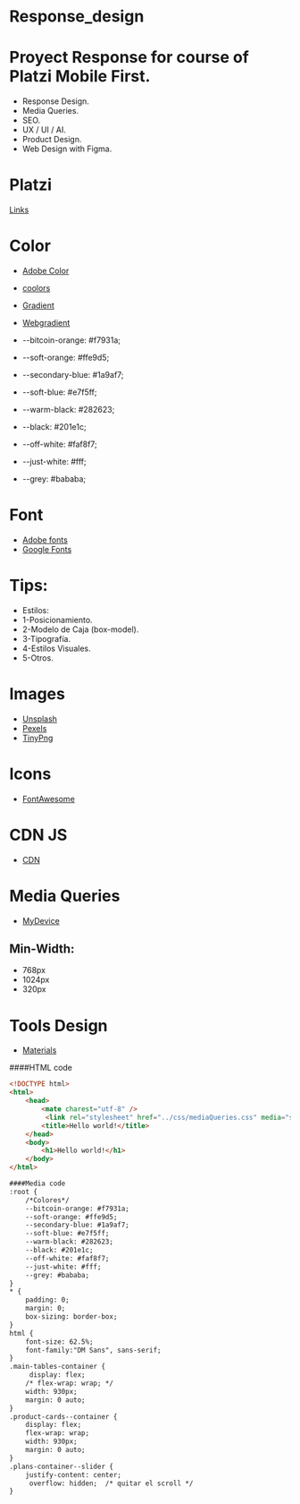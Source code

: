 # Response_design 

# Proyect Response for course of Platzi Mobile First. 
- Response Design.
- Media Queries.
- SEO.
- UX / UI / AI. 
- Product Design.
- Web Design with Figma.

# Platzi 
[Links](https://platzi.com/home)

# Color
- [Adobe Color](https://color.adobe.com/es/create/color-wheel)
- [coolors](https://coolors.co/)
- [Gradient](https://mycolor.space/gradient3)
- [Webgradient](https://webgradients.com/)

- --bitcoin-orange: #f7931a;
- --soft-orange: #ffe9d5;
- --secondary-blue: #1a9af7;
- --soft-blue: #e7f5ff;
- --warm-black: #282623;
- --black: #201e1c;
- --off-white: #faf8f7;
- --just-white: #fff;
- --grey: #bababa;


# Font
- [Adobe fonts](https://fonts.adobe.com/)
- [Google Fonts](https://fonts.google.com/)

# Tips: 
- Estilos:
- 1-Posicionamiento.
- 2-Modelo de Caja (box-model).
- 3-Tipografía.
- 4-Estilos Visuales.
- 5-Otros.

# Images
- [Unsplash](https://unsplash.com/)
- [Pexels](https://www.pexels.com/)
- [TinyPng](https://tinypng.com/)

# Icons
- [FontAwesome](https://fontawesome.com/icons?d=gallery&p=2)

# CDN JS
- [CDN](https://cdnjs.com/)

# Media Queries
- [MyDevice](https://www.mydevice.io/#compare-devices)
## Min-Width:
- 768px
- 1024px
- 320px

# Tools Design
- [Materials](https://material.io/)


####HTML code
```html
<!DOCTYPE html>
<html>
    <head>
        <mate charest="utf-8" />
         <link rel="stylesheet" href="../css/mediaQueries.css" media="screen and (min-width: 930px)">
        <title>Hello world!</title>
    </head>
    <body>
        <h1>Hello world!</h1>
    </body>
</html>

####Media code
:root {
    /*Colores*/
    --bitcoin-orange: #f7931a;
    --soft-orange: #ffe9d5;
    --secondary-blue: #1a9af7;
    --soft-blue: #e7f5ff;
    --warm-black: #282623;
    --black: #201e1c;
    --off-white: #faf8f7;
    --just-white: #fff;
    --grey: #bababa;
}
* {
    padding: 0;
    margin: 0;
    box-sizing: border-box;
}
html {
    font-size: 62.5%;
    font-family:"DM Sans", sans-serif;
}
.main-tables-container {
     display: flex; 
    /* flex-wrap: wrap; */
    width: 930px;
    margin: 0 auto;
}
.product-cards--container {
    display: flex;
    flex-wrap: wrap;
    width: 930px;
    margin: 0 auto;
}
.plans-container--slider {
    justify-content: center;
     overflow: hidden;  /* quitar el scroll */
}
